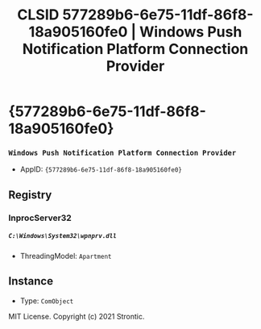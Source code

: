 ﻿---
title: "CLSID 577289b6-6e75-11df-86f8-18a905160fe0 | Windows Push Notification Platform Connection Provider"
excerpt: What is COM-Object CLSID 577289b6-6e75-11df-86f8-18a905160fe0?
---

# {577289b6-6e75-11df-86f8-18a905160fe0}

### `Windows Push Notification Platform Connection Provider`
* AppID: `{577289b6-6e75-11df-86f8-18a905160fe0}`

## Registry


### InprocServer32

##### `C:\Windows\System32\wpnprv.dll`
* ThreadingModel: `Apartment`

## Instance

* Type: `ComObject`

MIT License. Copyright (c) 2021 Strontic.


